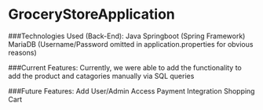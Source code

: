 # GroceryStoreApplication

###Technologies Used (Back-End):
  Java
  Springboot (Spring Framework)
  MariaDB (Username/Password omitted in application.properties for obvious reasons)
  

###Current Features:
  Currently, we were able to add the functionality to add the product and catagories manually via SQL queries

 
###Future Features:
  Add User/Admin Access
  Payment Integration
  Shopping Cart
  
